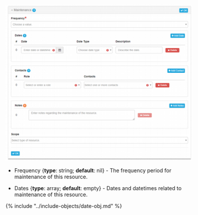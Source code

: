 ![Maintenance Panel](/assets/reference/edit-objects/maintenance-panel.png)

* <span class="md-element">Frequency</span> <i class="fa fa-asterisk required" title="Required"> </i> {**type**: string; **default**: nil} - The frequency period for maintenance of this resource.  

* <span class="md-element">Dates</span> {**type**: array; **default**: empty} - Dates and datetimes related to maintenance of this resource.
    
{% include "../include-objects/date-obj.md" %}

